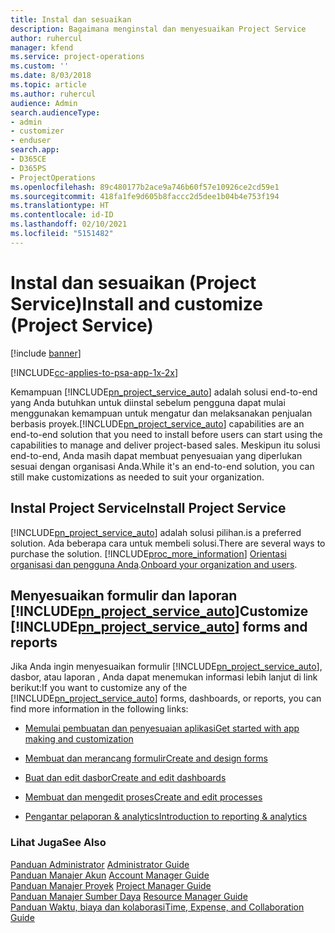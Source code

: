 ```yaml
---
title: Instal dan sesuaikan
description: Bagaimana menginstal dan menyesuaikan Project Service
author: ruhercul
manager: kfend
ms.service: project-operations
ms.custom: ''
ms.date: 8/03/2018
ms.topic: article
ms.author: ruhercul
audience: Admin
search.audienceType:
- admin
- customizer
- enduser
search.app:
- D365CE
- D365PS
- ProjectOperations
ms.openlocfilehash: 89c480177b2ace9a746b60f57e10926ce2cd59e1
ms.sourcegitcommit: 418fa1fe9d605b8faccc2d5dee1b04b4e753f194
ms.translationtype: HT
ms.contentlocale: id-ID
ms.lasthandoff: 02/10/2021
ms.locfileid: "5151482"
---
```

# <a name="install-and-customize-project-service"></a><span data-ttu-id="3ffde-103">Instal dan sesuaikan (Project Service)</span><span class="sxs-lookup"><span data-stu-id="3ffde-103">Install and customize (Project Service)</span></span>

[!include [banner](../includes/psa-now-project-operations.md)]

[!INCLUDE[cc-applies-to-psa-app-1x-2x](../includes/cc-applies-to-psa-app-1x-2x.md)]

<span data-ttu-id="3ffde-104">Kemampuan [!INCLUDE[pn_project_service_auto](../includes/pn-project-service-auto.md)] adalah solusi end-to-end yang Anda butuhkan untuk diinstal sebelum pengguna dapat mulai menggunakan kemampuan untuk mengatur dan melaksanakan penjualan berbasis proyek.</span><span class="sxs-lookup"><span data-stu-id="3ffde-104">[!INCLUDE[pn_project_service_auto](../includes/pn-project-service-auto.md)] capabilities are an end-to-end solution that you need to install before users can start using the capabilities to manage and deliver project-based sales.</span></span> <span data-ttu-id="3ffde-105">Meskipun itu solusi end-to-end, Anda masih dapat membuat penyesuaian yang diperlukan sesuai dengan organisasi Anda.</span><span class="sxs-lookup"><span data-stu-id="3ffde-105">While it's an end-to-end solution, you can still make customizations as needed to suit your organization.</span></span>  
<!-- TODO: I expect to find the information on how to get and install this here. Please find that and add it here. Same for Project Service.--> 
  
## <a name="install-project-service"></a><span data-ttu-id="3ffde-106">Instal Project Service</span><span class="sxs-lookup"><span data-stu-id="3ffde-106">Install Project Service</span></span>  
 [!INCLUDE[pn_project_service_auto](../includes/pn-project-service-auto.md)] <span data-ttu-id="3ffde-107">adalah solusi pilihan.</span><span class="sxs-lookup"><span data-stu-id="3ffde-107">is a preferred solution.</span></span> <span data-ttu-id="3ffde-108">Ada beberapa cara untuk membeli solusi.</span><span class="sxs-lookup"><span data-stu-id="3ffde-108">There are several ways to purchase the solution.</span></span> [!INCLUDE[proc_more_information](../includes/proc-more-information.md)] <span data-ttu-id="3ffde-109">[Orientasi organisasi dan pengguna Anda](https://docs.microsoft.com/dynamics365/customerengagement/on-premises/admin/onboard-your-organization-and-users-to-dynamics-365-online).</span><span class="sxs-lookup"><span data-stu-id="3ffde-109">[Onboard your organization and users](https://docs.microsoft.com/dynamics365/customerengagement/on-premises/admin/onboard-your-organization-and-users-to-dynamics-365-online).</span></span>  
  
## <a name="customize-pn_project_service_auto-forms-and-reports"></a><span data-ttu-id="3ffde-110">Menyesuaikan formulir dan laporan [!INCLUDE[pn_project_service_auto](../includes/pn-project-service-auto.md)]</span><span class="sxs-lookup"><span data-stu-id="3ffde-110">Customize [!INCLUDE[pn_project_service_auto](../includes/pn-project-service-auto.md)] forms and reports</span></span>  
 <span data-ttu-id="3ffde-111">Jika Anda ingin menyesuaikan formulir [!INCLUDE[pn_project_service_auto](../includes/pn-project-service-auto.md)], dasbor, atau laporan , Anda dapat menemukan informasi lebih lanjut di link berikut:</span><span class="sxs-lookup"><span data-stu-id="3ffde-111">If you want to customize any of the [!INCLUDE[pn_project_service_auto](../includes/pn-project-service-auto.md)] forms, dashboards, or reports, you can find more information in the following links:</span></span>  
  
- [<span data-ttu-id="3ffde-112">Memulai pembuatan dan penyesuaian aplikasi</span><span class="sxs-lookup"><span data-stu-id="3ffde-112">Get started with app making and customization</span></span>](https://docs.microsoft.com/dynamics365/customerengagement/on-premises/customize/getting-started-customization)  
  
- [<span data-ttu-id="3ffde-113">Membuat dan merancang formulir</span><span class="sxs-lookup"><span data-stu-id="3ffde-113">Create and design forms</span></span>](https://docs.microsoft.com/dynamics365/customerengagement/on-premises/customize/create-design-forms)  
  
- [<span data-ttu-id="3ffde-114">Buat dan edit dasbor</span><span class="sxs-lookup"><span data-stu-id="3ffde-114">Create and edit dashboards</span></span>](https://docs.microsoft.com/dynamics365/customerengagement/on-premises/customize/create-edit-dashboards)  
  
- [<span data-ttu-id="3ffde-115">Membuat dan mengedit proses</span><span class="sxs-lookup"><span data-stu-id="3ffde-115">Create and edit processes</span></span>](https://docs.microsoft.com/dynamics365/customerengagement/on-premises/customize/guide-staff-through-common-tasks-processes)  
  
- [<span data-ttu-id="3ffde-116">Pengantar pelaporan & analytics</span><span class="sxs-lookup"><span data-stu-id="3ffde-116">Introduction to reporting & analytics</span></span>](https://docs.microsoft.com/dynamics365/customerengagement/on-premises/analytics/reporting-analytics-with-dynamics-365)  
  
### <a name="see-also"></a><span data-ttu-id="3ffde-117">Lihat Juga</span><span class="sxs-lookup"><span data-stu-id="3ffde-117">See Also</span></span>  
 <span data-ttu-id="3ffde-118">[Panduan Administrator](../psa/admin-guide.md) </span><span class="sxs-lookup"><span data-stu-id="3ffde-118">[Administrator Guide](../psa/admin-guide.md) </span></span>  
 <span data-ttu-id="3ffde-119">[Panduan Manajer Akun](../psa/account-manager-guide.md) </span><span class="sxs-lookup"><span data-stu-id="3ffde-119">[Account Manager Guide](../psa/account-manager-guide.md) </span></span>  
 <span data-ttu-id="3ffde-120">[Panduan Manajer Proyek](../psa/project-manager-guide.md) </span><span class="sxs-lookup"><span data-stu-id="3ffde-120">[Project Manager Guide](../psa/project-manager-guide.md) </span></span>  
 <span data-ttu-id="3ffde-121">[Panduan Manajer Sumber Daya](../psa/resource-manager-guide.md) </span><span class="sxs-lookup"><span data-stu-id="3ffde-121">[Resource Manager Guide](../psa/resource-manager-guide.md) </span></span>  
 [<span data-ttu-id="3ffde-122">Panduan Waktu, biaya dan kolaborasi</span><span class="sxs-lookup"><span data-stu-id="3ffde-122">Time, Expense, and Collaboration Guide</span></span>](../psa/time-expense-collaboration-guide.md)
